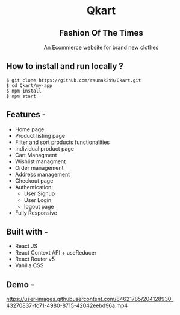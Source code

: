 <!-- ## E-Commerce Backend

This folder contains the Mock Backend created for E-Commerce App. It contains different API end-points and database configuration for building E-Commerce; so that you can focus on building Frontend. -->
<div align="center">

# Qkart

## Fashion Of The Times

An Ecommerce website for brand new clothes

</div>

## **How to install and run locally ?**

```
$ git clone https://github.com/raunak299/Qkart.git
$ cd Qkart/my-app
$ npm install
$ npm start
```

## **Features -**

- Home page
- Product listing page
- Filter and sort products functionalities
- Individual product page
- Cart Managment
- Wishlist managment
- Order management
- Address management
- Checkout page
- Authentication:
  - User Signup
  - User Login
  - logout page
- Fully Responsive

## **Built with -**

- React JS
- React Context API + useReducer
- React Router v5
- Vanilla CSS

## **Demo -**

https://user-images.githubusercontent.com/84621785/204128930-43270837-fc71-4980-8715-42042eebd96a.mp4
